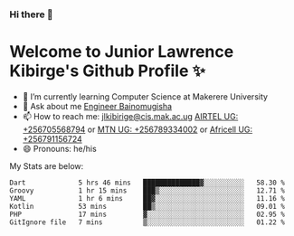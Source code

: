 ### Hi there 👋 
# Welcome to Junior Lawrence Kibirge's Github Profile ✨
 
<!--
**juniorkibirige/juniorkibirige** is a ✨ _special_ ✨ repository because its `README.md` (this file) appears on your GitHub profile.

Here are some ideas to get you started:

- 🔭 I’m currently working on ...
- 🌱 I’m currently learning ...
- 👯 I’m looking to collaborate on ...
- 🤔 I’m looking for help with ...
- 💬 Ask me about ...
- 📫 How to reach me: ...
- 😄 Pronouns: ...
- ⚡ Fun fact: ...
-->
- 🌱 I’m currently learning Computer Science at Makerere University
- 💬 Ask about me [Engineer Bainomugisha](mailto:baino@mak.ac.ug)
- 📫 How to reach me: [jlkibirige@cis.mak.ac.ug](mailto:jlkibirige@cis.mak.ac.ug) [AIRTEL UG: +256705568794](tel:+256705568794) or [MTN UG: +256789334002](tel:+256789334002) or [Africell UG: +256791156724](tel:+256791156724)
- 😄 Pronouns: he/his

My Stats are below:

<!--START_SECTION:waka-->

```text
Dart             5 hrs 46 mins   ██████████████▓░░░░░░░░░░   58.30 %
Groovy           1 hr 15 mins    ███▒░░░░░░░░░░░░░░░░░░░░░   12.71 %
YAML             1 hr 6 mins     ██▓░░░░░░░░░░░░░░░░░░░░░░   11.16 %
Kotlin           53 mins         ██▒░░░░░░░░░░░░░░░░░░░░░░   09.01 %
PHP              17 mins         ▓░░░░░░░░░░░░░░░░░░░░░░░░   02.95 %
GitIgnore file   7 mins          ▒░░░░░░░░░░░░░░░░░░░░░░░░   01.22 %
```

<!--END_SECTION:waka-->
